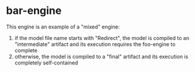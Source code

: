 bar-engine
==========

This engine is an example of a "mixed" engine:
1. if the model file name starts with "Redirect", the model is compiled to an "intermediate" artifact and its execution requires the foo-engine to complete
2. otherwise, the model is compiled to a "final" artifact and its execution is completely self-contained